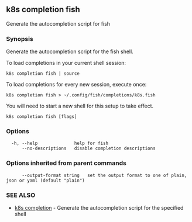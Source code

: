 ## k8s completion fish

Generate the autocompletion script for fish

### Synopsis

Generate the autocompletion script for the fish shell.

To load completions in your current shell session:

	k8s completion fish | source

To load completions for every new session, execute once:

	k8s completion fish > ~/.config/fish/completions/k8s.fish

You will need to start a new shell for this setup to take effect.


```
k8s completion fish [flags]
```

### Options

```
  -h, --help              help for fish
      --no-descriptions   disable completion descriptions
```

### Options inherited from parent commands

```
      --output-format string   set the output format to one of plain, json or yaml (default "plain")
```

### SEE ALSO

* [k8s completion](k8s_completion.md)	 - Generate the autocompletion script for the specified shell

